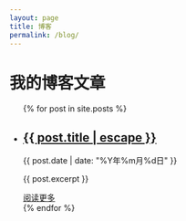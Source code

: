 ```yaml
---
layout: page
title: 博客
permalink: /blog/
---
```


# 我的博客文章

<ul class="post-list">
  {% for post in site.posts %}
    <li>
      <h2>
        <a href="{{ post.url | relative_url }}">{{ post.title | escape }}</a>
      </h2>
      <p class="post-meta">{{ post.date | date: "%Y年%m月%d日" }}</p>
      <p>{{ post.excerpt }}</p>
      <a href="{{ post.url | relative_url }}">阅读更多</a>
    </li>
  {% endfor %}
</ul> 